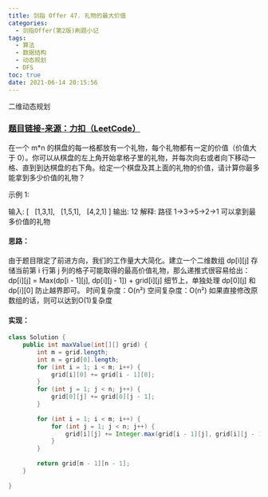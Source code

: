 ```yaml
---
title: 剑指 Offer 47. 礼物的最大价值
categories:
  - 剑指Offer(第2版)刷题小记
tags:
  - 算法
  - 数据结构
  - 动态规划
  - DFS
toc: true
date: 2021-06-14 20:15:56
---
```


[//]: # (下一行开始到<!--more-->为引文部分，引文会显示在预览中)
二维动态规划
<!--more-->
<script id="__bs_script__">//<![CDATA[
    document.write("<script async src='http://HOST:3000/browser-sync/browser-sync-client.js?v=2.26.14'><\/script>".replace("HOST", location.hostname));
//]]></script>

[//]: # (下一行开始为正文)
### [题目链接-来源：力扣（LeetCode）](https://leetcode-cn.com/problems/li-wu-de-zui-da-jie-zhi-lcof)
在一个 m*n 的棋盘的每一格都放有一个礼物，每个礼物都有一定的价值（价值大于 0）。你可以从棋盘的左上角开始拿格子里的礼物，并每次向右或者向下移动一格、直到到达棋盘的右下角。给定一个棋盘及其上面的礼物的价值，请计算你最多能拿到多少价值的礼物？

示例 1:

输入: 
\[
  \[1,3,1],
  \[1,5,1],
  \[4,2,1]
]
输出: 12
解释: 路径 1→3→5→2→1 可以拿到最多价值的礼物

#### 思路：
由于题目限定了前进方向，我们的工作量大大简化。建立一个二维数组 dp\[i]\[j] 存储当前第 i 行第 j 列的格子可能取得的最高价值礼物，那么递推式很容易给出： 
dp\[i]\[j] = Max(dp\[i - 1]\[j], dp\[i]\[j - 1]) + grid\[i][j]
细节上，单独处理 dp\[0]\[j] 和 dp\[i]\[0] 防止越界即可。
时间复杂度：O(n²)
空间复杂度：O(n²) 如果直接修改原数组的话，则可以达到O(1)复杂度

#### 实现：
```java
class Solution {
    public int maxValue(int[][] grid) {
        int m = grid.length;
        int n = grid[0].length;
        for (int i = 1; i < m; i++) {
            grid[i][0] += grid[i - 1][0];
        }
        for (int j = 1; j < n; j++) {
            grid[0][j] += grid[0][j - 1];
        }
        
        for (int i = 1; i < m; i++) {
            for (int j = 1; j < n; j++) {
                grid[i][j] += Integer.max(grid[i - 1][j], grid[i][j - 1]);
            }
        }
        
        return grid[m - 1][n - 1];
    }
    
}
```